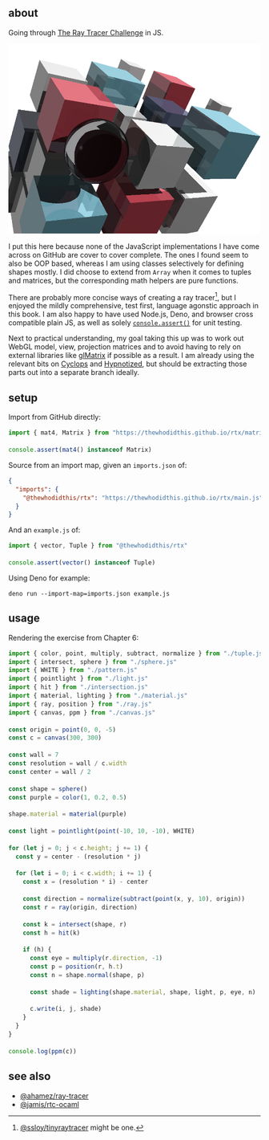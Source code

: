 ## about

Going through [The Ray Tracer Challenge](https://pragprog.com/titles/jbtracer/the-ray-tracer-challenge/) in JS.

![This took three plus days to render](cover.png)

I put this here because none of the JavaScript implementations I have come across on GitHub are cover to cover complete. The ones I found seem to also be OOP based, whereas I am using classes selectively for defining shapes mostly. I did choose to extend from `Array` when it comes to tuples and matrices, but the corresponding math helpers are pure functions.

There are probably more concise ways of creating a ray tracer[^1], but I enjoyed the mildly comprehensive, test first, language agonstic approach in this book. I am also happy to have used Node.js, Deno, and browser cross compatible plain JS, as well as solely [`console.assert()`](https://developer.mozilla.org/en-US/docs/Web/API/Console/assert) for unit testing.

Next to practical understanding, my goal taking this up was to work out WebGL model, view, projection matrices and to avoid having to rely on external libraries like [glMatrix](https://glmatrix.net) if possible as a result. I am already using the relevant bits on [Cyclops](https://thewhodidthis.net/085/) and [Hypnotized](https://thewhodidthis.net/009/), but should be extracting those parts out into a separate branch ideally.

## setup

Import from GitHub directly:

```js
import { mat4, Matrix } from "https://thewhodidthis.github.io/rtx/matrix.js"

console.assert(mat4() instanceof Matrix)
```

Source from an import map, given an `imports.json` of:

```json
{
  "imports": {
    "@thewhodidthis/rtx": "https://thewhodidthis.github.io/rtx/main.js"
  }
}
```

And an `example.js` of:

```js
import { vector, Tuple } from "@thewhodidthis/rtx"

console.assert(vector() instanceof Tuple)
```

Using Deno for example:

```
deno run --import-map=imports.json example.js
```

## usage

Rendering the exercise from Chapter 6:

```js
import { color, point, multiply, subtract, normalize } from "./tuple.js"
import { intersect, sphere } from "./sphere.js"
import { WHITE } from "./pattern.js"
import { pointlight } from "./light.js"
import { hit } from "./intersection.js"
import { material, lighting } from "./material.js"
import { ray, position } from "./ray.js"
import { canvas, ppm } from "./canvas.js"

const origin = point(0, 0, -5)
const c = canvas(300, 300)

const wall = 7
const resolution = wall / c.width
const center = wall / 2

const shape = sphere()
const purple = color(1, 0.2, 0.5)

shape.material = material(purple)

const light = pointlight(point(-10, 10, -10), WHITE)

for (let j = 0; j < c.height; j += 1) {
  const y = center - (resolution * j)

  for (let i = 0; i < c.width; i += 1) {
    const x = (resolution * i) - center

    const direction = normalize(subtract(point(x, y, 10), origin))
    const r = ray(origin, direction)

    const k = intersect(shape, r)
    const h = hit(k)

    if (h) {
      const eye = multiply(r.direction, -1)
      const p = position(r, h.t)
      const n = shape.normal(shape, p)

      const shade = lighting(shape.material, shape, light, p, eye, n)

      c.write(i, j, shade)
    }
  }
}

console.log(ppm(c))
```

## see also

- [@ahamez/ray-tracer](https://github.com/ahamez/ray-tracer)
- [@jamis/rtc-ocaml](https://github.com/jamis/rtc-ocaml)

[^1]: [@ssloy/tinyraytracer](https://github.com/ssloy/tinyraytracer) might be one.
